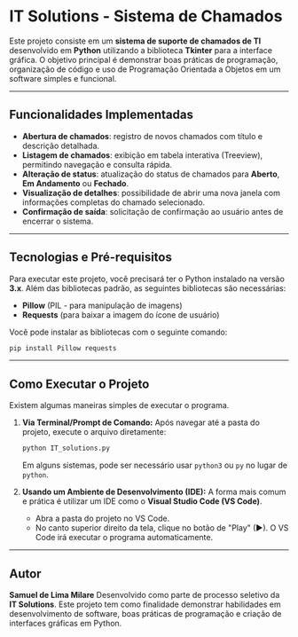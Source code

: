 # IT Solutions - Sistema de Chamados

Este projeto consiste em um **sistema de suporte de chamados de TI**
desenvolvido em **Python** utilizando a biblioteca **Tkinter** para a
interface gráfica.
O objetivo principal é demonstrar boas práticas de programação,
organização de código e uso de Programação Orientada a Objetos em um
software simples e funcional.

---

## Funcionalidades Implementadas

* **Abertura de chamados**: registro de novos chamados com título e
    descrição detalhada.
* **Listagem de chamados**: exibição em tabela interativa
    (Treeview), permitindo navegação e consulta rápida.
* **Alteração de status**: atualização do status de chamados para
    **Aberto**, **Em Andamento** ou **Fechado**.
* **Visualização de detalhes**: possibilidade de abrir uma nova
    janela com informações completas do chamado selecionado.
* **Confirmação de saída**: solicitação de confirmação ao usuário
    antes de encerrar o sistema.

---

## Tecnologias e Pré-requisitos

Para executar este projeto, você precisará ter o Python instalado na versão **3.x**. Além das bibliotecas padrão, as seguintes bibliotecas são necessárias:

* **Pillow** (PIL - para manipulação de imagens)
* **Requests** (para baixar a imagem do ícone de usuário)

Você pode instalar as bibliotecas com o seguinte comando:
```bash
pip install Pillow requests
````

-----

## Como Executar o Projeto

Existem algumas maneiras simples de executar o programa.

1.  **Via Terminal/Prompt de Comando:**
    Após navegar até a pasta do projeto, execute o arquivo diretamente:

    ```bash
    python IT_solutions.py
    ```

    Em alguns sistemas, pode ser necessário usar `python3` ou `py` no lugar de `python`.

2.  **Usando um Ambiente de Desenvolvimento (IDE):**
    A forma mais comum e prática é utilizar um IDE como o **Visual Studio Code (VS Code)**.

      * Abra a pasta do projeto no VS Code.
      * No canto superior direito da tela, clique no botão de "Play" (►). O VS Code irá executar o programa automaticamente.

-----

## Autor

**Samuel de Lima Milare**
Desenvolvido como parte de processo seletivo da **IT Solutions**.
Este projeto tem como finalidade demonstrar habilidades em
desenvolvimento de software, boas práticas de programação e criação de
interfaces gráficas em Python.
